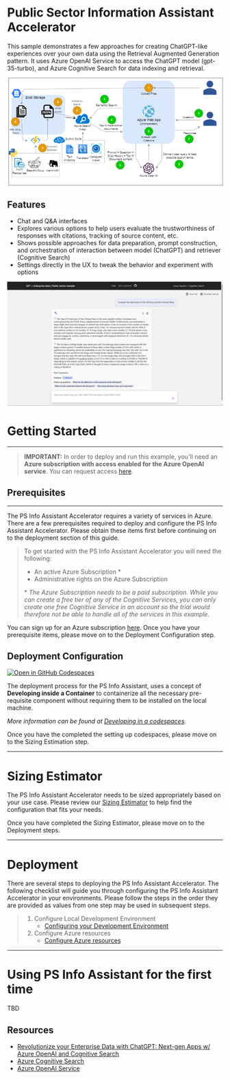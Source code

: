 # Public Sector Information Assistant Accelerator

This sample demonstrates a few approaches for creating ChatGPT-like experiences over your own data using the Retrieval Augmented Generation pattern. It uses Azure OpenAI Service to access the ChatGPT model (gpt-35-turbo), and Azure Cognitive Search for data indexing and retrieval.

![Process Flow](docs/process_flow.drawio.png)

## Features

* Chat and Q&A interfaces
* Explores various options to help users evaluate the trustworthiness of responses with citations, tracking of source content, etc.
* Shows possible approaches for data preparation, prompt construction, and orchestration of interaction between model (ChatGPT) and retriever (Cognitive Search)
* Settings directly in the UX to tweak the behavior and experiment with options

![Chat screen](docs/images/chatscreen.png)

# Getting Started

---

> **IMPORTANT:** In order to deploy and run this example, you'll need an **Azure subscription with access enabled for the Azure OpenAI service**. You can request access [here](https://aka.ms/oaiapply).

## Prerequisites

---

The PS Info Assistant Accelerator requires a variety of services in Azure. There are a few prerequisites required to deploy and configure the PS Info Assistant Accelerator. Please obtain these items first before continuing on to the deployment section of this guide.

>To get started with the PS Info Assistant Accelerator you will need the following:
>
>* An active Azure Subscription *
>* Administrative rights on the Azure Subscription
>
>\* *The Azure Subscription needs to be a paid subscription. While you can create a free tier of any of the Cognitive Services, you can only create one free Cognitive Service in an account so the trial would therefore not be able to handle all of the services in this example.*

You can sign up for an Azure subscription [here](https://azure.microsoft.com/en-us/free/). Once you have your prerequisite items, please move on to the Deployment Configuration step.

## Deployment Configuration

[![Open in GitHub Codespaces](https://github.com/codespaces/badge.svg)](https://github.com/codespaces/new?hide_repo_select=true&ref=main&repo=468576060&machine=basicLinux32gb&location=EastUs)

The deployment process for the PS Info Assistant, uses a concept of **Developing inside a Container** to containerize all the necessary pre-requisite component without requiring them to be installed on the local machine.

*More information can be found at [Developing in a codespaces](docs/developing_in_a_codespaces.md).*

Once you have the completed the setting up codespaces, please move on to the Sizing Estimation step.

---

# Sizing Estimator

 The PS Info Assistant Accelerator needs to be sized appropriately based on your use case. Please review our [Sizing Estimator](./docs/costestimator.md) to help find the configuration that fits your needs.

Once you have completed the Sizing Estimator, please move on to the Deployment steps.

---

# Deployment

There are several steps to deploying the PS Info Assistant Accelerator. The following checklist will guide you through configuring the PS Info Assistant Accelerator in your environments. Please follow the steps in the order they are provided as values from one step may be used in subsequent steps.

>1. Configure Local Development Environment
>       * [Configuring your Development Environment](/docs/development_environment.md)
>1. Configure Azure resources
>       * [Configure Azure resources](/infra/README.md)

---

# Using PS Info Assistant for the first time

TBD

## Resources

* [Revolutionize your Enterprise Data with ChatGPT: Next-gen Apps w/ Azure OpenAI and Cognitive Search](https://aka.ms/entgptsearchblog)
* [Azure Cognitive Search](https://learn.microsoft.com/azure/search/search-what-is-azure-search)
* [Azure OpenAI Service](https://learn.microsoft.com/azure/cognitive-services/openai/overview)

